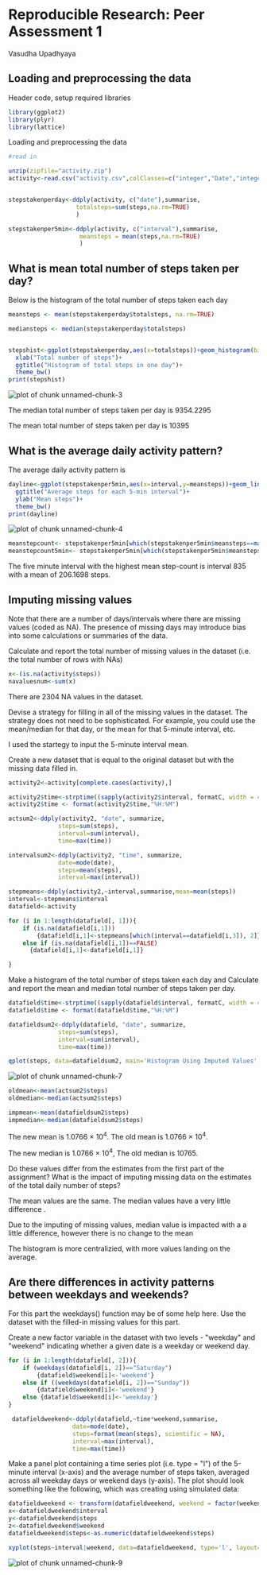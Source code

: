 # Reproducible Research: Peer Assessment 1
Vasudha Upadhyaya  


## Loading and preprocessing the data
Header code, setup required libraries


```r
library(ggplot2)
library(plyr)
library(lattice)
```

Loading and preprocessing the data

```r
#read in

unzip(zipfile="activity.zip")
activity<-read.csv("activity.csv",colClasses=c("integer","Date","integer"))


stepstakenperday<-ddply(activity, c("date"),summarise,
                   totalsteps=sum(steps,na.rm=TRUE)
                   )

stepstakenper5min<-ddply(activity, c("interval"),summarise,
                    meansteps = mean(steps,na.rm=TRUE)
                    )
```

## What is mean total number of steps taken per day?

Below is the histogram of the total number of steps taken each day


```r
meansteps <- mean(stepstakenperday$totalsteps, na.rm=TRUE)

mediansteps <- median(stepstakenperday$totalsteps)


stepshist<-ggplot(stepstakenperday,aes(x=totalsteps))+geom_histogram(binwidth=1000)+
  xlab("Total number of steps")+
  ggtitle("Histogram of total steps in one day")+
  theme_bw()
print(stepshist)
```

![plot of chunk unnamed-chunk-3](./PA1_template_files/figure-html/unnamed-chunk-3.png) 


The median total number of steps taken per day is 9354.2295

The mean total number of steps taken per day is 10395



## What is the average daily activity pattern?


The average daily activity pattern is 


```r
dayline<-ggplot(stepstakenper5min,aes(x=interval,y=meansteps))+geom_line()+
  ggtitle("Average steps for each 5-min interval")+
  ylab("Mean steps")+
  theme_bw()
print(dayline)
```

![plot of chunk unnamed-chunk-4](./PA1_template_files/figure-html/unnamed-chunk-4.png) 

```r
meanstepcount<- stepstakenper5min[which(stepstakenper5min$meansteps==max(stepstakenper5min$meansteps)), "interval"]
meanstepcount5min<- stepstakenper5min[which(stepstakenper5min$meansteps==max(stepstakenper5min$meansteps)), "meansteps"]
```

The five minute interval with the highest mean step-count is interval 835 with a mean of 206.1698 steps.



## Imputing missing values

Note that there are a number of days/intervals where there are missing values (coded as NA). The presence of missing days may introduce bias into some calculations or summaries of the data.

Calculate and report the total number of missing values in the dataset (i.e. the total number of rows with NAs)


```r
x<-(is.na(activity$steps))
navaluesnum<-sum(x)
```
There are 2304 NA values in the dataset.

Devise a strategy for filling in all of the missing values in the dataset. The strategy does not need to be sophisticated. For example, you could use the mean/median for that day, or the mean for that 5-minute interval, etc.

I used the startegy to input the 5-minute interval mean.

Create a new dataset that is equal to the original dataset but with the missing data filled in.


```r
activity2<-activity[complete.cases(activity),]

activity2$time<-strptime((sapply(activity2$interval, formatC, width = 4, flag = 0)), format = "%H%M")
activity2$time <- format(activity2$time,"%H:%M")

actsum2<-ddply(activity2, "date", summarize, 
              steps=sum(steps),
              interval=sum(interval),
              time=max(time))

intervalsum2<-ddply(activity2, "time", summarize, 
              date=mode(date),
              steps=mean(steps),
              interval=max(interval))

stepmeans<-ddply(activity2,~interval,summarise,mean=mean(steps))
interval<-stepmeans$interval
datafield<-activity

for (i in 1:length(datafield[, 1])){
    if (is.na(datafield[i,1]))
        {datafield[i,1]<-stepmeans[which(interval==datafield[i,3]), 2]}
    else if (is.na(datafield[i,1])==FALSE)
      {datafield[i,1]<-datafield[i,1]}

}
```

Make a histogram of the total number of steps taken each day and Calculate and report the mean and median total number of steps taken per day.


```r
datafield$time<-strptime((sapply(datafield$interval, formatC, width = 4, flag = 0)), format = "%H%M")
datafield$time <- format(datafield$time,"%H:%M")

datafieldsum2<-ddply(datafield, "date", summarize, 
              steps=sum(steps),
              interval=sum(interval),
              time=max(time))

qplot(steps, data=datafieldsum2, main='Histogram Using Imputed Values', binwidth=1000)
```

![plot of chunk unnamed-chunk-7](./PA1_template_files/figure-html/unnamed-chunk-7.png) 

```r
oldmean<-mean(actsum2$steps)
oldmedian<-median(actsum2$steps)

impmean<-mean(datafieldsum2$steps)
impmedian<-median(datafieldsum2$steps)
```
The new mean is 1.0766 &times; 10<sup>4</sup>.
The old mean is 1.0766 &times; 10<sup>4</sup>. 

The new median is 1.0766 &times; 10<sup>4</sup>, 
The old median is 10765.

Do these values differ from the estimates from the first part of the assignment? What is the impact of imputing missing data on the estimates of the total daily number of steps?

The mean values are the same. The median values have a very little difference . 

Due to the imputing of missing values, median value is impacted with a a little difference, however there is no change to the mean 

The histogram is more centralizied, with more values landing on the average.


## Are there differences in activity patterns between weekdays and weekends?

For this part the weekdays() function may be of some help here. Use the dataset with the filled-in missing values for this part.

Create a new factor variable in the dataset with two levels - "weekday" and "weekend" indicating whether a given date is a weekday or weekend day.


```r
for (i in 1:length(datafield[, 2])){
    if (weekdays(datafield[i, 2])=="Saturday")
        {datafield$weekend[i]<-'weekend'}
    else if ((weekdays(datafield[i, 2])=="Sunday"))
        {datafield$weekend[i]<-'weekend'}
    else {datafield$weekend[i]<-'weekday'}
}

 datafieldweekend<-ddply(datafield,~time*weekend,summarise,
                  date=mode(date),
                  steps=format(mean(steps), scientific = NA),
                  interval=max(interval),
                  time=max(time))
```

Make a panel plot containing a time series plot (i.e. type = "l") of the 5-minute interval (x-axis) and the average number of steps taken, averaged across all weekday days or weekend days (y-axis). The plot should look something like the following, which was creating using simulated data:


```r
datafieldweekend <- transform(datafieldweekend, weekend = factor(weekend))
x<-datafieldweekend$interval
y<-datafieldweekend$steps
z<-datafieldweekend$weekend
datafieldweekend$steps<-as.numeric(datafieldweekend$steps)

xyplot(steps~interval|weekend, data=datafieldweekend, type='l', layout=c(1, 2))
```

![plot of chunk unnamed-chunk-9](./PA1_template_files/figure-html/unnamed-chunk-9.png) 
